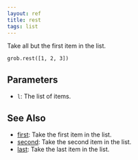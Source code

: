 ```yaml
---
layout: ref
title: rest
tags: list
---
```

Take all but the first item in the list.

    grob.rest([1, 2, 3])

## Parameters
- `l`: The list of items.

## See Also
- [first](/ref/first.html): Take the first item in the list.
- [second](/ref/second.html): Take the second item in the list.
- [last](/ref/last.html): Take the last item in the list.
